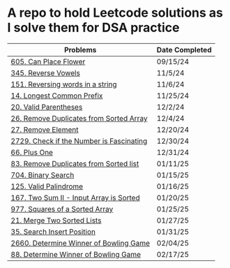 # A repo to hold Leetcode solutions as I solve them for DSA practice

| Problems                                                                                                                             | Date Completed |
| ------------------------------------------------------------------------------------------------------------------------------------ | -------------- |
| [605. Can Place Flower](https://leetcode.com/problems/can-place-flowers/description/)                                                | 09/15/24       |
| [345. Reverse Vowels](https://leetcode.com/problems/reverse-vowels-of-a-string/description/?envType=study-plan-v2&envId=leetcode-75) | 11/5/24        |
| [151. Reversing words in a string](https://leetcode.com/problems/reverse-words-in-a-string/description/)                             | 11/6/24        |
| [14. Longest Common Prefix](https://leetcode.com/problems/longest-common-prefix/description/)                                        | 11/25/24       |
| [20. Valid Parentheses](https://leetcode.com/problems/valid-parentheses/description/)                                                | 12/2/24        |
| [26. Remove Duplicates from Sorted Array](https://leetcode.com/problems/remove-duplicates-from-sorted-array/description/)            | 12/4/24        |
| [27. Remove Element](https://leetcode.com/problems/remove-element/description/)                                                      | 12/20/24       |
| [2729. Check if the Number is Fascinating](https://leetcode.com/problems/check-if-the-number-is-fascinating/)                        | 12/30/24       |
| [66. Plus One](https://leetcode.com/problems/plus-one/description/)                                                                  | 12/31/24       |
| [83. Remove Duplicates from Sorted list](https://leetcode.com/problems/remove-duplicates-from-sorted-list/description/)              | 01/11/25       |
| [704. Binary Search](https://leetcode.com/problems/binary-search/description/)                                                       | 01/15/25       |
| [125. Valid Palindrome](https://leetcode.com/problems/valid-palindrome/description/)                                                 | 01/16/25       |
| [167. Two Sum II - Input Array is Sorted](https://leetcode.com/problems/two-sum-ii-input-array-is-sorted/description/)               | 01/20/25       |
| [977. Squares of a Sorted Array](https://leetcode.com/problems/squares-of-a-sorted-array/description/)                               | 01/25/25       |
| [21. Merge Two Sorted Lists](https://leetcode.com/problems/merge-two-sorted-lists/description/)                                      | 01/27/25       |
| [35. Search Insert Position](https://leetcode.com/problems/search-insert-position/description/)                                      | 01/31/25       |
| [2660. Determine Winner of Bowling Game](https://leetcode.com/problems/determine-the-winner-of-a-bowling-game/description/)          | 02/04/25       |
| [88. Determine Winner of Bowling Game](https://leetcode.com/problems/merge-sorted-array/description/)                                | 02/17/25       |
